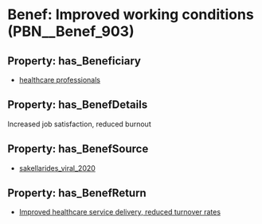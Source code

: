 # Benef: __Improved working conditions__ (PBN__Benef_903)

## Property: has_Beneficiary

* [healthcare professionals](../Stakeholder/PBN__Stakeholder_32)

## Property: has_BenefDetails

Increased job satisfaction, reduced burnout

## Property: has_BenefSource

* [sakellarides_viral_2020](../Article/PBN__Article_183)

## Property: has_BenefReturn

* [Improved healthcare service delivery, reduced turnover rates](../BenefReturn/PBN__BenefReturn_989)

